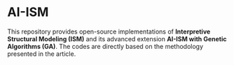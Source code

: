 # AI-ISM
This repository provides open-source implementations of **Interpretive Structural Modeling (ISM)** and its advanced extension **AI-ISM with Genetic Algorithms (GA)**.   The codes are directly based on the methodology presented in the article.
